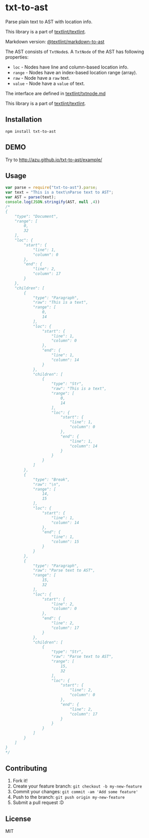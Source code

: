 # txt-to-ast 
Parse plain text to AST with location info.

This library is a part of [textlint/textlint](https://github.com/textlint/textlint "textlint/textlint").

Markdown version: [@textlint/markdown-to-ast](https://github.com/textlint/textlint/tree/master/packages/@textlint/markdown-to-ast "textlint/markdown-to-ast")

The AST consists of `TxtNode`s.
A `TxtNode` of the AST has following properties:

- `loc` - Nodes have line and column-based location info.
- `range` - Nodes have an index-based location range (array).
- `raw` - Node have a `raw` text.
- `value` - Node have a `value` of text.

The interface are defined in [textlint/txtnode.md](https://github.com/textlint/textlint/blob/master/docs/txtnode.md "textlint/txtnode.md at master · textlint/textlint")

This library is a part of [textlint/textlint](https://github.com/textlint/textlint "textlint/textlint").

## Installation

```
npm install txt-to-ast
```

## DEMO

Try to http://azu.github.io/txt-to-ast/example/

## Usage

```js
var parse = require("txt-to-ast").parse;
var text = "This is a text\nParse text to AST";
var AST = parse(text);
console.log(JSON.stringify(AST, null ,4))
/*
{
    "type": "Document",
    "range": [
        0,
        32
    ],
    "loc": {
        "start": {
            "line": 1,
            "column": 0
        },
        "end": {
            "line": 2,
            "column": 17
        }
    },
    "children": [
        {
            "type": "Paragraph",
            "raw": "This is a text",
            "range": [
                0,
                14
            ],
            "loc": {
                "start": {
                    "line": 1,
                    "column": 0
                },
                "end": {
                    "line": 1,
                    "column": 14
                }
            },
            "children": [
                {
                    "type": "Str",
                    "raw": "This is a text",
                    "range": [
                        0,
                        14
                    ],
                    "loc": {
                        "start": {
                            "line": 1,
                            "column": 0
                        },
                        "end": {
                            "line": 1,
                            "column": 14
                        }
                    }
                }
            ]
        },
        {
            "type": "Break",
            "raw": "\n",
            "range": [
                14,
                15
            ],
            "loc": {
                "start": {
                    "line": 1,
                    "column": 14
                },
                "end": {
                    "line": 1,
                    "column": 15
                }
            }
        },
        {
            "type": "Paragraph",
            "raw": "Parse text to AST",
            "range": [
                15,
                32
            ],
            "loc": {
                "start": {
                    "line": 2,
                    "column": 0
                },
                "end": {
                    "line": 2,
                    "column": 17
                }
            },
            "children": [
                {
                    "type": "Str",
                    "raw": "Parse text to AST",
                    "range": [
                        15,
                        32
                    ],
                    "loc": {
                        "start": {
                            "line": 2,
                            "column": 0
                        },
                        "end": {
                            "line": 2,
                            "column": 17
                        }
                    }
                }
            ]
        }
    ]
}
*/
```

## Contributing

1. Fork it!
2. Create your feature branch: `git checkout -b my-new-feature`
3. Commit your changes: `git commit -am 'Add some feature'`
4. Push to the branch: `git push origin my-new-feature`
5. Submit a pull request :D

## License

MIT
